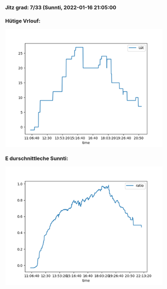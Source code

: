 ### Jitz grad: 7/33 (Sunnti, 2022-01-16 21:05:00

### Hütige Vrlouf:
![Graph](Today.png)

### E durschnittleche Sunnti:
![Graph](Sunnti.png)